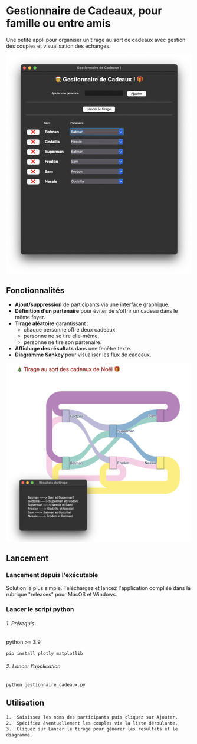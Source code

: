# Gestionnaire de Cadeaux, pour famille ou entre amis

Une petite appli pour organiser un tirage au sort de cadeaux avec gestion des couples et visualisation des échanges.

![screenshot1](/screenshot1.png)

## Fonctionnalités
- **Ajout/suppression** de participants via une interface graphique.  
- **Définition d’un partenaire** pour éviter de s’offrir un cadeau dans le même foyer.  
- **Tirage aléatoire** garantissant :  
  - chaque personne offre deux cadeaux,  
  - personne ne se tire elle‑même,  
  - personne ne tire son partenaire.  
- **Affichage des résultats** dans une fenêtre texte.  
- **Diagramme Sankey** pour visualiser les flux de cadeaux.

![screenshot2](/screenshot2.png)

## Lancement
### Lancement depuis l'exécutable
Solution la plus simple.
Téléchargez et lancez l'application compliée dans la rubrique "releases" pour MacOS et Windows. 

### Lancer le script python
###### 1. Prérequis
python >= 3.9
```
pip install plotly matplotlib
```

###### 2. Lancer l’application
```
python gestionnaire_cadeaux.py
```

## Utilisation

	1.	Saisissez les noms des participants puis cliquez sur Ajouter.
	2.	Spécifiez éventuellement les couples via la liste déroulante.
	3.	Cliquez sur Lancer le tirage pour générer les résultats et le diagramme.


